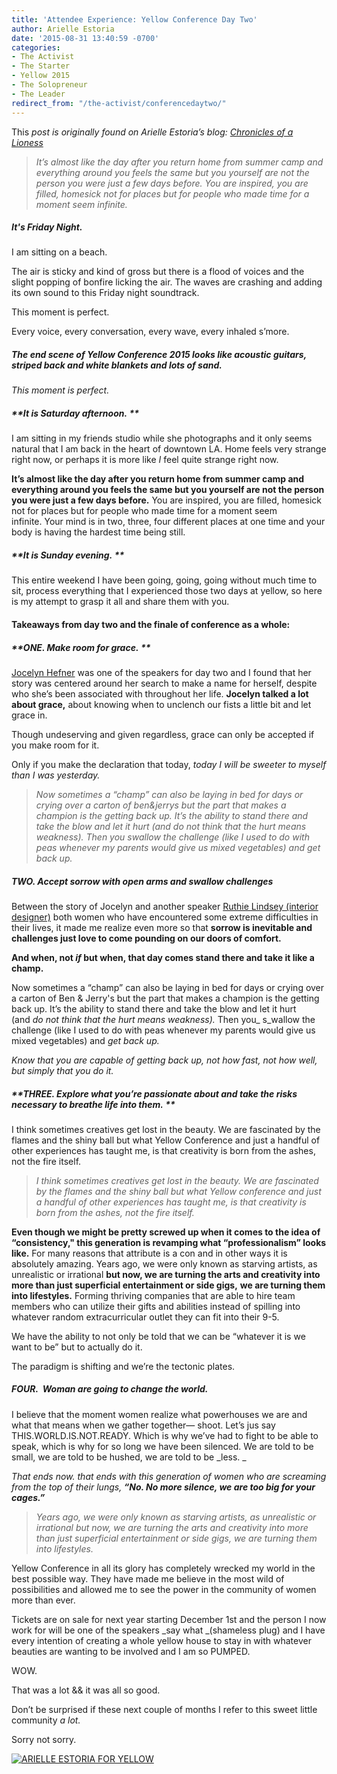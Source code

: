 ```yaml
---
title: 'Attendee Experience: Yellow Conference Day Two'
author: Arielle Estoria
date: '2015-08-31 13:40:59 -0700'
categories:
- The Activist
- The Starter
- Yellow 2015
- The Solopreneur
- The Leader
redirect_from: "/the-activist/conferencedaytwo/"
---
```


This _post is originally found on Arielle Estoria’s blog: [Chronicles of a Lioness](http://chroniclesofalioness.com/)_

> _It’s almost like the day after you return home from summer camp and everything around you feels the same but you yourself are not the person you were just a few days before. You are inspired, you are filled, homesick not for places but for people who made time for a moment seem infinite._

##### It's Friday Night.

I am sitting on a beach.

The air is sticky and kind of gross but there is a flood of voices and the slight popping of bonfire licking the air. The waves are crashing and adding its own sound to this Friday night soundtrack.

This moment is perfect.

Every voice, every conversation, every wave, every inhaled s’more.

##### The end scene of Yellow Conference 2015 looks like acoustic guitars, striped back and white blankets and lots of sand.

_This moment is perfect._

##### **It is Saturday afternoon. **

I am sitting in my friends studio while she photographs and it only seems natural that I am back in the heart of downtown LA. Home feels very strange right now, or perhaps it is more like _I_ feel quite strange right now.

**It’s almost like the day after you return home from summer camp and everything around you feels the same but you yourself are not the person you were just a few days before.** You are inspired, you are filled, homesick not for places but for people who made time for a moment seem infinite. Your mind is in two, three, four different places at one time and your body is having the hardest time being still.

##### **It is Sunday evening. **

This entire weekend I have been going, going, going without much time to sit, process everything that I experienced those two days at yellow, so here is my attempt to grasp it all and share them with you.

#### Takeaways from day two and the finale of conference as a whole:

##### **ONE. Make room for grace. **

[Jocelyn Hefner](http://www.theinnerinterior.com/) was one of the speakers for day two and I found that her story was centered around her search to make a name for herself, despite who she’s been associated with throughout her life. **Jocelyn talked a lot about grace,** about knowing when to unclench our fists a little bit and let grace in.

Though undeserving and given regardless, grace can only be accepted if you make room for it.

Only if you make the declaration that today, _today I will be sweeter to myself than I was yesterday._

> _Now sometimes a “champ” can also be laying in bed for days or crying over a carton of ben&jerrys but the part that makes a champion is the getting back up. It’s the ability to stand there and take the blow and let it hurt (and do not think that the hurt means weakness). Then you swallow the challenge (like I used to do with peas whenever my parents would give us mixed vegetables) and get back up._

##### TWO. Accept sorrow with open arms and swallow challenges

Between the story of Jocelyn and another speaker [Ruthie Lindsey (interior designer)](http://www.ruthielindsey.com/) both women who have encountered some extreme difficulties in their lives, it made me realize even more so that **sorrow is inevitable and challenges just love to come pounding on our doors of comfort.**

**And when, not _if_ but when, that day comes stand there and take it like a champ.**

Now sometimes a “champ” can also be laying in bed for days or crying over a carton of Ben & Jerry's but the part that makes a champion is the getting back up. It’s the ability to stand there and take the blow and let it hurt (and _do not think that the hurt means weakness)._ Then you_ s_wallow the challenge (like I used to do with peas whenever my parents would give us mixed vegetables) and _get back up._

_Know that you are capable of getting back up, not how fast, not how well, but simply that you do it._

##### **THREE. Explore what you’re passionate about and take the risks necessary to breathe life into them. **

I think sometimes creatives get lost in the beauty. We are fascinated by the flames and the shiny ball but what Yellow Conference and just a handful of other experiences has taught me, is that creativity is born from the ashes, not the fire itself.

> _I think sometimes creatives get lost in the beauty. We are fascinated by the flames and the shiny ball but what Yellow conference and just a handful of other experiences has taught me, is that creativity is born from the ashes, not the fire itself._

**Even though we might be pretty screwed up when it comes to the idea of “consistency," this generation is revamping what “professionalism” looks like.** For many reasons that attribute is a con and in other ways it is absolutely amazing. Years ago, we were only known as starving artists, as unrealistic or irrational **but now, we are turning the arts and creativity into more than just superficial entertainment or side gigs,** **we are turning them into lifestyles.** Forming thriving companies that are able to hire team members who can utilize their gifts and abilities instead of spilling into whatever random extracurricular outlet they can fit into their 9-5.

We have the ability to not only be told that we can be “whatever it is we want to be” but to actually do it.

The paradigm is shifting and we’re the tectonic plates.

##### **FOUR.  Woman are going to change the world.**

I believe that the moment women realize what powerhouses we are and what that means when we gather together— shoot. Let’s jus say THIS.WORLD.IS.NOT.READY. Which is why we’ve had to fight to be able to speak, which is why for so long we have been silenced. We are told to be small, we are told to be hushed, we are told to be _less. _

_That ends now. that ends with this generation of women who are screaming from the top of their lungs,_ _**“No. No more silence, we are too big for your cages.”**_

> _Years ago, we were only known as starving artists, as unrealistic or irrational but now, we are turning the arts and creativity into more than just superficial entertainment or side gigs, we are turning them into lifestyles._

Yellow Conference in all its glory has completely wrecked my world in the best possible way. They have made me believe in the most wild of possibilities and allowed me to see the power in the community of women more than ever.

Tickets are on sale for next year starting December 1st and the person I now work for will be one of the speakers _say what _(shameless plug) and I have every intention of creating a whole yellow house to stay in with whatever beauties are wanting to be involved and I am so PUMPED.

WOW.

That was a lot && it was all so good.

Don’t be surprised if these next couple of months I refer to this sweet little community _a lot._

Sorry not sorry.

[![ARIELLE ESTORIA FOR YELLOW](http://yellowconference.com/wp-content/uploads/2015/08/ARIELLEESTORIA.jpg)](http://chroniclesofalioness.com/2015/08/31/and-scene-final-reflection-of-my-yellow-conference-experience/)
